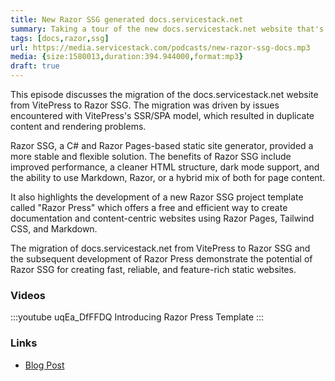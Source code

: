```yaml
---
title: New Razor SSG generated docs.servicestack.net
summary: Taking a tour of the new docs.servicestack.net website that's now generated with Razor SSG - now with Dark Mode!
tags: [docs,razor,ssg]
url: https://media.servicestack.com/podcasts/new-razor-ssg-docs.mp3
media: {size:1580013,duration:394.944000,format:mp3}
draft: true
---
```


This episode discusses the migration of the docs.servicestack.net website from VitePress to 
Razor SSG. The migration was driven by issues encountered with VitePress's SSR/SPA model, 
which resulted in duplicate content and rendering problems. 

Razor SSG, a C# and Razor Pages-based static site generator, provided a more stable and 
flexible solution. The benefits of Razor SSG include improved performance, a cleaner 
HTML structure, dark mode support, and the ability to use Markdown, Razor, or a 
hybrid mix of both for page content. 

It also highlights the development of a new Razor SSG project template called "Razor Press" 
which offers a free and efficient way to create documentation and content-centric websites 
using Razor Pages, Tailwind CSS, and Markdown. 

The migration of docs.servicestack.net from VitePress to Razor SSG and the subsequent development 
of Razor Press demonstrate the potential of Razor SSG for creating fast, reliable, and feature-rich 
static websites.

### Videos

:::youtube uqEa_DfFFDQ
Introducing Razor Press Template
:::

### Links

- [Blog Post](/posts/new-razor-ssg-docs)
